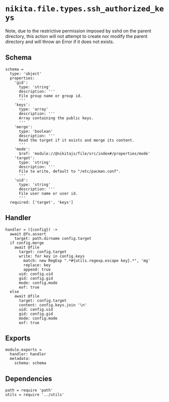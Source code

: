 
# `nikita.file.types.ssh_authorized_keys`

Note, due to the restrictive permission imposed by sshd on the parent directory,
this action will not attempt to create nor modify the parent directory and will
throw an Error if it does not exists.

## Schema

    schema =
      type: 'object'
      properties:
        'gid':
          type: 'string'
          description: '''
          File group name or group id.
          '''
        'keys':
          type: 'array'
          description: '''
          Array containing the public keys.
          '''
        'merge':
          type: 'boolean'
          description: '''
          Read the target if it exists and merge its content.
          '''
        'mode':
          $ref: 'module://@nikitajs/file/src/index#/properties/mode'
        'target':
          type: 'string'
          description: '''
          File to write, default to "/etc/pacman.conf".
          '''
        'uid':
          type: 'string'
          description: '''
          File user name or user id.
          '''
      required: ['target', 'keys']

## Handler

    handler = ({config}) ->
      await @fs.assert
        target: path.dirname config.target
      if config.merge
        await @file
          target: config.target
          write: for key in config.keys
            match: new RegExp ".*#{utils.regexp.escape key}.*", 'mg'
            replace: key
            append: true
          uid: config.uid
          gid: config.gid
          mode: config.mode
          eof: true
      else
        await @file
          target: config.target
          content: config.keys.join '\n'
          uid: config.uid
          gid: config.gid
          mode: config.mode
          eof: true
      

## Exports

    module.exports =
      handler: handler
      metadata:
        schema: schema

## Dependencies

    path = require 'path'
    utils = require '../utils'
